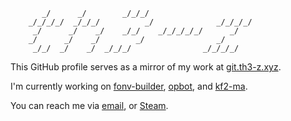```
       _/      _/        _/_/_/  
    _/_/_/_/  _/_/_/          _/              _/_/_/_/
     _/      _/    _/    _/_/    _/_/_/_/_/      _/  
    _/      _/    _/        _/                _/    
     _/_/  _/    _/  _/_/_/                _/_/_/_/ 
```

This GitHub profile serves as a mirror of my work at [git.th3-z.xyz](https://git.th3-z.xyz).

I'm currently working on [fonv-builder](https://github.com/th3-z/fonv-builder), [opbot](https://github.com/th3-z/opbot), and [kf2-ma](https://github.com/th3-z/kf2-magicked-admin). 

You can reach me via [email](mailto:the_z@znel.org), or [Steam](https://steamcommunity.com/id/th3-z/).
